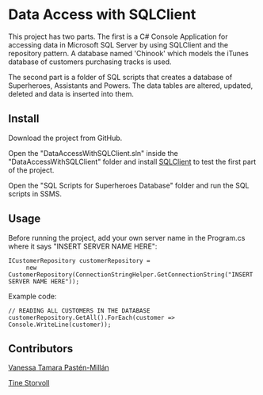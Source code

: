 # Data Access with SQLClient

This project has two parts. The first is a C# Console Application for accessing data in Microsoft SQL Server by using SQLClient and the repository pattern. 
A database named 'Chinook' which models the iTunes database of customers purchasing tracks is used.

The second part is a folder of SQL scripts that creates a database of Superheroes, Assistants and Powers. The data tables are altered, updated, deleted and data is inserted into them.

## Install

Download the project from GitHub.

Open the "DataAccessWithSQLClient.sln" inside the "DataAccessWithSQLClient" folder and install [SQLClient](https://www.nuget.org/packages/Microsoft.Data.SqlClient) to test the first part of the project.

Open the "SQL Scripts for Superheroes Database" folder and run the SQL scripts in SSMS.

## Usage

Before running the project, add your own server name in the Program.cs where it says "INSERT SERVER NAME HERE":

```
ICustomerRepository customerRepository = 
     new CustomerRepository(ConnectionStringHelper.GetConnectionString("INSERT SERVER NAME HERE"));
```

Example code:

```
// READING ALL CUSTOMERS IN THE DATABASE
customerRepository.GetAll().ForEach(customer => Console.WriteLine(customer));
```

## Contributors

[Vanessa Tamara Pastén-Millán](https://github.com/Vanessatpm/)

[Tine Storvoll](https://github.com/TLS97/)
